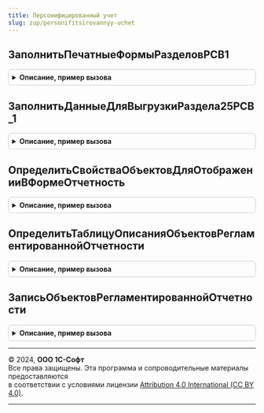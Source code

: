 ```yaml
---
title: Персонифицированный учет
slug: zup/personifitsirovannyy-uchet
---
```



## ЗаполнитьПечатныеФормыРазделовРСВ1
<details style="margin: 1em 0; padding: 0.5em; border: 1px solid #ccc; border-radius: 6px;">

<summary style="font-weight: bold; cursor: pointer;">Описание, пример вызова</summary>

```bsl

// Процедура возвращает структуру с табличными документами разделов 2.5 и 6 формы РСВ-1.
//
// Параметры:
//  СсылкаНаСохрРеглОтчет - ссылка на сохраненный документ "РегламентированныйОтчет".
//  СтруктураРазделов     - Структура - структура с полями:
//    * Раздел25 - Массив - массив структур см. РегламентированнаяОтчетность.ПустаяСтруктураДляРазделовФормыРСВ_1;
//    * Раздел6  - Массив - массив структур см. РегламентированнаяОтчетность.ПустаяСтруктураДляРазделовФормыРСВ_1.
//
Процедура ЗаполнитьПечатныеФормыРазделовРСВ1(СсылкаНаСохрРеглОтчет, СтруктураРазделов, НумероватьСтраницы, НомерПервойСтраницыРаздела25, НомерПоследнейСтраницыРаздела25, НомерПервойСтраницыРаздела6, ОбщееКоличествоСтраницРаздела6) Экспорт
```

Пример вызова
```bsl
ПерсонифицированныйУчет.ЗаполнитьПечатныеФормыРазделовРСВ1(СсылкаНаСохрРеглОтчет, СтруктураРазделов, НумероватьСтраницы, НомерПервойСтраницыРаздела25, НомерПоследнейСтраницыРаздела25, НомерПервойСтраницыРаздела6, ОбщееКоличествоСтраницРаздела6) 
```
</details>

## ЗаполнитьДанныеДляВыгрузкиРаздела25РСВ_1
<details style="margin: 1em 0; padding: 0.5em; border: 1px solid #ccc; border-radius: 6px;">

<summary style="font-weight: bold; cursor: pointer;">Описание, пример вызова</summary>

```bsl

// Процедура заполняет данные для выгрузки раздела 2.5 формы РСВ-1
//
// Параметры:
//  СсылкаНаСохрРеглОтчет - ссылка на регламентированный отчет;
//  ДанныеРаздела25       - структура с ключами "Таблица_2_5_1" и "Таблица_2_5_2":
//    "Таблица_2_5_1"     - таблица значений - заполняется данными многострочной
//                          части подраздела 2.5.1 по колонкам 2 - 5:
//      "П000251000102"   - Число (15, 2);
//      "П000251000103"   - Число (15, 2);
//      "П000251000104"   - Число ( 3, 0);
//      "П000251000105"   - Строка  (100);
//    "Таблица_2_5_2"     - таблица значений - заполняется данными многострочной
//                          части подраздела 2.5.2 по колонкам 2 - 8:
//      "П000252000102"   - Число ( 1, 0);
//      "П000252000103"   - Число ( 4, 0);
//      "П000252000104"   - Число (15, 2);
//      "П000252000105"   - Число (15, 2);
//      "П000252000106"   - Число (15, 2);
//      "П000252000107"   - Число ( 3, 0);
//      "П000252000108"   - Строка  (100).
//
Процедура ЗаполнитьДанныеДляВыгрузкиРаздела25РСВ_1(СсылкаНаСохрРеглОтчет, ДанныеРаздела25) Экспорт
```

Пример вызова
```bsl
ПерсонифицированныйУчет.ЗаполнитьДанныеДляВыгрузкиРаздела25РСВ_1(СсылкаНаСохрРеглОтчет, ДанныеРаздела25) 
```
</details>

## ОпределитьСвойстваОбъектовДляОтображенииВФормеОтчетность
<details style="margin: 1em 0; padding: 0.5em; border: 1px solid #ccc; border-radius: 6px;">

<summary style="font-weight: bold; cursor: pointer;">Описание, пример вызова</summary>

```bsl

// Процедура переопределяет свойства объекта, с которыми он будет отображен в форме Отчетность
// Параметры:
//  СвойстваОбъектов  - ТаблицаЗначений - (см. РегламентированнаяОтчетностьПереопределяемый.ОпределитьСвойстваОбъектовДляОтображенииВФормеОтчетность).
//
Процедура ОпределитьСвойстваОбъектовДляОтображенииВФормеОтчетность(СвойстваОбъектов) Экспорт
```

Пример вызова
```bsl
ПерсонифицированныйУчет.ОпределитьСвойстваОбъектовДляОтображенииВФормеОтчетность(СвойстваОбъектов) 
```
</details>

## ОпределитьТаблицуОписанияОбъектовРегламентированнойОтчетности
<details style="margin: 1em 0; padding: 0.5em; border: 1px solid #ccc; border-radius: 6px;">

<summary style="font-weight: bold; cursor: pointer;">Описание, пример вызова</summary>

```bsl

// Определяет свойства, касающиеся общих свойств объектов конфигураций-потребителей для отображения в форме Отчетность
// и возможности создания новый объектов из формы Отчетность.
//
// Параметры:
//  ТаблицаОписания  - ТаблицаЗначений -  (см. РегламентированнаяОтчетностьПереопределяемый.ОпределитьТаблицуОписанияОбъектовРегламентированнойОтчетности).
//
Процедура ОпределитьТаблицуОписанияОбъектовРегламентированнойОтчетности(ТаблицаОписания) Экспорт
```

Пример вызова
```bsl
ПерсонифицированныйУчет.ОпределитьТаблицуОписанияОбъектовРегламентированнойОтчетности(ТаблицаОписания) 
```
</details>

## ЗаписьОбъектовРегламентированнойОтчетности
<details style="margin: 1em 0; padding: 0.5em; border: 1px solid #ccc; border-radius: 6px;">

<summary style="font-weight: bold; cursor: pointer;">Описание, пример вызова</summary>

```bsl

// Процедура переопределяет обработчик подписки на событие "ЗаписьОбъектовРегламентированнойОтчетности*".
//
// Параметры: - (см. РегламентированнаяОтчетностьПереопределяемый.ЗаписьОбъектовРегламентированнойОтчетности).
//
Процедура ЗаписьОбъектовРегламентированнойОтчетности(Ссылка, Отказ, СтандартнаяОбработка) Экспорт
```

Пример вызова
```bsl
ПерсонифицированныйУчет.ЗаписьОбъектовРегламентированнойОтчетности(Ссылка, Отказ, СтандартнаяОбработка) 
```
</details>

---

© 2024, **ООО 1С-Софт**  
Все права защищены. Эта программа и сопроводительные материалы предоставляются  
в соответствии с условиями лицензии [Attribution 4.0 International (CC BY 4.0)](https://creativecommons.org/licenses/by/4.0/legalcode).

---
